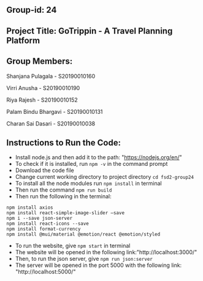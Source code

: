 ## Group-id: 24

## Project Title: GoTrippin - A Travel Planning Platform

## Group Members:

Shanjana Pulagala 	- 	S20190010160

Virri Anusha 		- 	S20190010190

Riya Rajesh 		- 	S20190010152

Palam Bindu Bhargavi 	- 	S20190010131

Charan Sai Dasari 	- 	S20190010038

## Instructions to Run the Code:

- Install node.js and then add it to the path: "https://nodejs.org/en/"
- To check if it is installed, run ```npm -v``` in the command prompt 
- Download the code file
- Change current working directory to project directory 
```cd fsd2-group24```
- To install all the node modules run ```npm install``` in terminal
- Then run the command ```npm run build```
- Then run the following in the terminal: 

```
npm install axios
npm install react-simple-image-slider –save
npm i --save json-server
npm install react-icons --save
npm install format-currency
npm install @mui/material @emotion/react @emotion/styled
```

- To run the website, give ```npm start``` in terminal
- The website will be opened in the following link:"http://localhost:3000/"
- Then, to run the json server, give ```npm run json:server```
- The server will be opened in the port 5000 with the following link: "http://localhost:5000/"